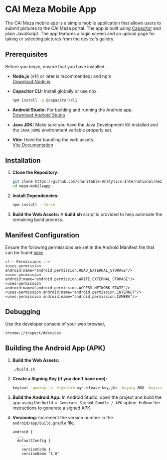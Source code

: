 # CAI Meza Mobile App

The CAI Meza mobile app is a simple mobile application that allows users to submit pictures to the CAI Meza portal. The app is built using [Capacitor](https://capacitorjs.com/) and plain JavaScript. The app features a login screen and an upload page for taking or selecting pictures from the device's gallery.


## Prerequisites

Before you begin, ensure that you have installed:

- **Node.js** (v14 or later is recommended) and npm.  
  [Download Node.js](https://nodejs.org/)

- **Capacitor CLI:** Install globally or use npx.  
  ```bash
  npm install -g @capacitor/cli
  ```

- **Android Studio:** For building and running the Android app.  
  [Download Android Studio](https://developer.android.com/studio)

- **Java JDK:** Make sure you have the Java Development Kit installed and the `JAVA_HOME` environment variable properly set.

- **Vite:** Used for bundling the web assets.  
  [Vite Documentation](https://vitejs.dev/)


## Installation

1. **Clone the Repository:**
   ```bash
   git clone https://github.com/Charitable-Analytics-International/meza-mobileapp.git
   cd meza-mobileapp
   ```

2. **Install Dependencies:**
   ```bash
   npm install --force
   ```

3. **Build the Web Assets:**
  A **build.sh** script is provided to help automate the remaining build process.



## Manifest Configuration

Ensure the following permissions are set in the Android Manifest file that can be found [here](./android/app/src/main/AndroidManifest.xml)

    <!-- Permissions -->
    <uses-permission android:name="android.permission.READ_EXTERNAL_STORAGE"/>
    <uses-permission android:name="android.permission.WRITE_EXTERNAL_STORAGE"/>
    <uses-permission android:name="android.permission.ACCESS_NETWORK_STATE"/>
    <uses-permission android:name="android.permission.INTERNET"/>
    <uses-permission android:name="android.permission.CAMERA"/>


## Debugging

Use the developer console of your web browser,

    chrome://inspect/#devices


## Building the Android App (APK)

1. **Build the Web Assets:**
   ```bash
   ./build.sh
   ```

2. **Create a Signing Key (if you don't have one):**
    ```bash
    keytool -genkey -v -keystore my-release-key.jks -keyalg RSA -keysize 2048 -validity 10000 -alias my-key-alias
    ```

3. **Build the Android App:** In Android Studio, open the project and build the app using the `Build > Generate Signed Bundle / APK` option. Follow the instructions to generate a signed APK.

4. **Versioning:** Increment the version number in the `android/app/build.gradle` file.
    ```
    android {
      ...
      defaultConfig {
        ...
        versionCode 1
        versionName "1.0"
    ```
